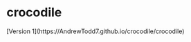 # crocodile
<DOCTYPE html>
[Version 1](https://AndrewTodd7.github.io/crocodile/crocodile)


</body>
</html>
